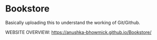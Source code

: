 # Bookstore
Basically uploading this to understand the working of Git/Github.

WEBSITE OVERVIEW: https://anushka-bhowmick.github.io/Bookstore/
